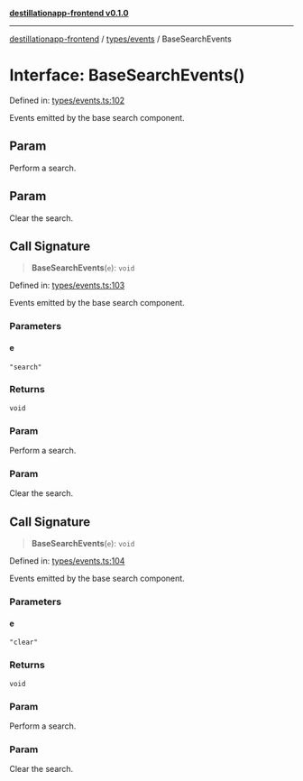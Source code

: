 [**destillationapp-frontend v0.1.0**](../../../README.md)

***

[destillationapp-frontend](../../../modules.md) / [types/events](../README.md) / BaseSearchEvents

# Interface: BaseSearchEvents()

Defined in: [types/events.ts:102](https://github.com/DestillApp/main/blob/be94b1d93681946bd573e84cd8381ba32cee62b9/frontend/src/types/events.ts#L102)

Events emitted by the base search component.

## Param

Perform a search.

## Param

Clear the search.

## Call Signature

> **BaseSearchEvents**(`e`): `void`

Defined in: [types/events.ts:103](https://github.com/DestillApp/main/blob/be94b1d93681946bd573e84cd8381ba32cee62b9/frontend/src/types/events.ts#L103)

Events emitted by the base search component.

### Parameters

#### e

`"search"`

### Returns

`void`

### Param

Perform a search.

### Param

Clear the search.

## Call Signature

> **BaseSearchEvents**(`e`): `void`

Defined in: [types/events.ts:104](https://github.com/DestillApp/main/blob/be94b1d93681946bd573e84cd8381ba32cee62b9/frontend/src/types/events.ts#L104)

Events emitted by the base search component.

### Parameters

#### e

`"clear"`

### Returns

`void`

### Param

Perform a search.

### Param

Clear the search.
